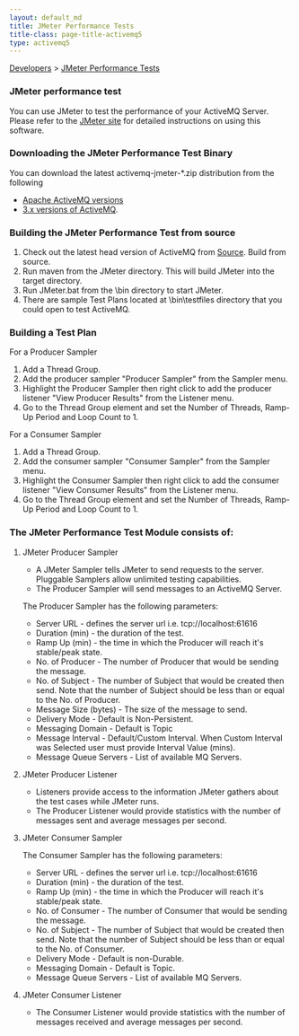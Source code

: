 ```yaml
---
layout: default_md
title: JMeter Performance Tests 
title-class: page-title-activemq5
type: activemq5
---
```


[Developers](developers) > [JMeter Performance Tests](jmeter-performance-tests)


### JMeter performance test

You can use JMeter to test the performance of your ActiveMQ Server. Please refer to the [JMeter site](http://jakarta.apache.org/jmeter/) for detailed instructions on using this software.

### Downloading the JMeter Performance Test Binary

You can download the latest activemq-jmeter-*.zip distribution from the following

*   [Apache ActiveMQ versions](http://people.apache.org/repository/incubator-activemq/distributions/)
*   [3.x versions of ActiveMQ](http://dist.codehaus.org/activemq/distributions/).

### Building the JMeter Performance Test from source

1. Check out the latest head version of ActiveMQ from [Source](source). Build from source.
2. Run maven from the JMeter directory. This will build JMeter into the target directory.
3. Run JMeter.bat from the \\bin directory to start JMeter.
4. There are sample Test Plans located at \\bin\\testfiles directory that you could open to test ActiveMQ.

### Building a Test Plan

For a Producer Sampler  
1. Add a Thread Group.  
2. Add the producer sampler "Producer Sampler" from the Sampler menu.  
3. Highlight the Producer Sampler then right click to add the producer listener "View Producer Results" from the Listener menu.  
4. Go to the Thread Group element and set the Number of Threads, Ramp-Up Period and Loop Count to 1.

For a Consumer Sampler  
1. Add a Thread Group.  
2. Add the consumer sampler "Consumer Sampler" from the Sampler menu.  
3. Highlight the Consumer Sampler then right click to add the consumer listener "View Consumer Results" from the Listener menu.  
4. Go to the Thread Group element and set the Number of Threads, Ramp-Up Period and Loop Count to 1.

### The JMeter Performance Test Module consists of:

1. JMeter Producer Sampler

    *   A JMeter Sampler tells JMeter to send requests to the server. Pluggable Samplers allow unlimited testing capabilities.
    *   The Producer Sampler will send messages to an ActiveMQ Server.
    
    The Producer Sampler has the following parameters:
    
    *   Server URL - defines the server url i.e. tcp://localhost:61616
    *   Duration (min) - the duration of the test.
    *   Ramp Up (min) - the time in which the Producer will reach it's stable/peak state.
    *   No. of Producer - The number of Producer that would be sending the message.
    *   No. of Subject - The number of Subject that would be created then send. Note that the number of Subject should be less than or equal to the No. of Producer.
    *   Message Size (bytes) - The size of the message to send.
    *   Delivery Mode - Default is Non-Persistent.
    *   Messaging Domain - Default is Topic
    *   Message Interval - Default/Custom Interval. When Custom Interval was Selected user must provide Interval Value (mins).
    *   Message Queue Servers - List of available MQ Servers.

2. JMeter Producer Listener

    *   Listeners provide access to the information JMeter gathers about the test cases while JMeter runs.
    *   The Producer Listener would provide statistics with the number of messages sent and average messages per second.

3. JMeter Consumer Sampler

    The Consumer Sampler has the following parameters:
    
    *   Server URL - defines the server url i.e. tcp://localhost:61616
    *   Duration (min) - the duration of the test.
    *   Ramp Up (min) - the time in which the Producer will reach it's stable/peak state.
    *   No. of Consumer - The number of Consumer that would be sending the message.
    *   No. of Subject - The number of Subject that would be created then send. Note that the number of Subject should be less than or equal to the No. of Consumer.
    *   Delivery Mode - Default is non-Durable.
    *   Messaging Domain - Default is Topic.
    *   Message Queue Servers - List of available MQ Servers.

4. JMeter Consumer Listener

    *   The Consumer Listener would provide statistics with the number of messages received and average messages per second.

